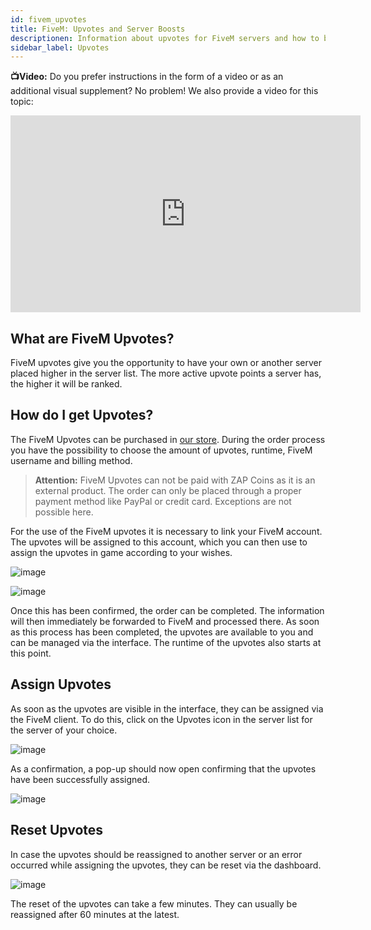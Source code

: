 ```yaml
---
id: fivem_upvotes
title: FiveM: Upvotes and Server Boosts
descriptionen: Information about upvotes for FiveM servers and how to boost your server in the server list - ZAP-Hosting.com documentation
sidebar_label: Upvotes
---
```




**📺Video:** Do you prefer instructions in the form of a video or as an additional visual supplement? No problem! We also provide a video for this topic: 

<iframe width="560" height="315" src="https://www.youtube.com/embed/H-bdMJTQkSM" title="YouTube video player" frameborder="0" allow="accelerometer; autoplay; clipboard-write; encrypted-media; gyroscope; picture-in-picture" allowfullscreen></iframe>



## What are FiveM Upvotes?

FiveM upvotes give you the opportunity to have your own or another server placed higher in the server list. The more active upvote points a server has, the higher it will be ranked. 



## How do I get Upvotes?

The FiveM Upvotes can be purchased in [our store](https://zap-hosting.com/en/shop/product/fivem-upvotes/). During the order process you have the possibility to choose the amount of upvotes, runtime, FiveM username and billing method. 

> **Attention:** FiveM Upvotes can not be paid with ZAP Coins as it is an external product. The order can only be placed through a proper payment method like PayPal or credit card. Exceptions are not possible here.

For the use of the FiveM upvotes it is necessary to link your FiveM account. The upvotes will be assigned to this account, which you can then use to assign the upvotes in game according to your wishes. 

![image](https://user-images.githubusercontent.com/13604413/159169065-88195fd0-38b7-41a9-8c55-c5515949b01b.png)

![image](https://user-images.githubusercontent.com/13604413/159169068-40b8ed7b-8db6-4b40-9402-6901bad43474.png)

Once this has been confirmed, the order can be completed. The information will then immediately be forwarded to FiveM and processed there. As soon as this process has been completed, the upvotes are available to you and can be managed via the interface. The runtime of the upvotes also starts at this point. 



## Assign Upvotes

As soon as the upvotes are visible in the interface, they can be assigned via the FiveM client. To do this, click on the Upvotes icon in the server list for the server of your choice. 

![image](https://user-images.githubusercontent.com/13604413/159169075-24cc8c15-9575-4661-b9ae-62d9d41474c1.png)



As a confirmation, a pop-up should now open confirming that the upvotes have been successfully assigned.  

![image](https://user-images.githubusercontent.com/13604413/159169077-9835d49f-7cb1-4c47-9426-60eb0a8bd74d.png)



## Reset Upvotes

In case the upvotes should be reassigned to another server or an error occurred while assigning the upvotes, they can be reset via the dashboard.

![image](https://user-images.githubusercontent.com/13604413/159169081-a8d3a1f5-ac6a-4902-a75f-98b7e478bd73.png)


The reset of the upvotes can take a few minutes. They can usually be reassigned after 60 minutes at the latest.